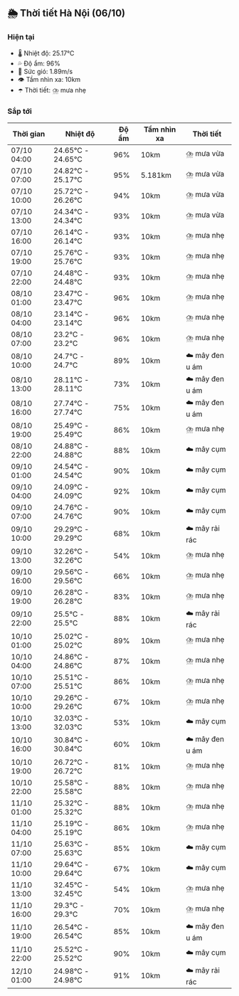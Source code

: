 ## 🌦️ Thời tiết Hà Nội (06/10)

### Hiện tại

- 🌡️ Nhiệt độ: 25.17℃
- 💦 Độ ẩm: 96%
- 💨 Sức gió: 1.89m/s
- 👁️ Tầm nhìn xa: 10km
- ☂️ Thời tiết: ⛈️ mưa nhẹ

### Sắp tới

| Thời gian | Nhiệt độ | Độ ẩm | Tầm nhìn xa | Thời tiết |
| --- | --- | --- | --- | --- |
| 07/10 04:00 | 24.65℃ - 24.65℃ | 96% | 10km | ⛈️ mưa vừa |
| 07/10 07:00 | 24.82℃ - 25.17℃ | 95% | 5.181km | ⛈️ mưa vừa |
| 07/10 10:00 | 25.72℃ - 26.26℃ | 94% | 10km | ⛈️ mưa vừa |
| 07/10 13:00 | 24.34℃ - 24.34℃ | 93% | 10km | ⛈️ mưa vừa |
| 07/10 16:00 | 26.14℃ - 26.14℃ | 93% | 10km | ⛈️ mưa nhẹ |
| 07/10 19:00 | 25.76℃ - 25.76℃ | 93% | 10km | ⛈️ mưa nhẹ |
| 07/10 22:00 | 24.48℃ - 24.48℃ | 93% | 10km | ⛈️ mưa nhẹ |
| 08/10 01:00 | 23.47℃ - 23.47℃ | 96% | 10km | ⛈️ mưa nhẹ |
| 08/10 04:00 | 23.14℃ - 23.14℃ | 96% | 10km | ⛈️ mưa nhẹ |
| 08/10 07:00 | 23.2℃ - 23.2℃ | 96% | 10km | ⛈️ mưa nhẹ |
| 08/10 10:00 | 24.7℃ - 24.7℃ | 89% | 10km | ☁️ mây đen u ám |
| 08/10 13:00 | 28.11℃ - 28.11℃ | 73% | 10km | ☁️ mây đen u ám |
| 08/10 16:00 | 27.74℃ - 27.74℃ | 75% | 10km | ☁️ mây đen u ám |
| 08/10 19:00 | 25.49℃ - 25.49℃ | 86% | 10km | ⛈️ mưa nhẹ |
| 08/10 22:00 | 24.88℃ - 24.88℃ | 88% | 10km | ☁️ mây cụm |
| 09/10 01:00 | 24.54℃ - 24.54℃ | 90% | 10km | ☁️ mây cụm |
| 09/10 04:00 | 24.09℃ - 24.09℃ | 92% | 10km | ☁️ mây cụm |
| 09/10 07:00 | 24.76℃ - 24.76℃ | 90% | 10km | ☁️ mây cụm |
| 09/10 10:00 | 29.29℃ - 29.29℃ | 68% | 10km | ☁️ mây rải rác |
| 09/10 13:00 | 32.26℃ - 32.26℃ | 54% | 10km | ⛈️ mưa nhẹ |
| 09/10 16:00 | 29.56℃ - 29.56℃ | 66% | 10km | ⛈️ mưa nhẹ |
| 09/10 19:00 | 26.28℃ - 26.28℃ | 83% | 10km | ⛈️ mưa nhẹ |
| 09/10 22:00 | 25.5℃ - 25.5℃ | 88% | 10km | ☁️ mây rải rác |
| 10/10 01:00 | 25.02℃ - 25.02℃ | 89% | 10km | ⛈️ mưa nhẹ |
| 10/10 04:00 | 24.86℃ - 24.86℃ | 87% | 10km | ⛈️ mưa nhẹ |
| 10/10 07:00 | 25.51℃ - 25.51℃ | 86% | 10km | ⛈️ mưa nhẹ |
| 10/10 10:00 | 29.26℃ - 29.26℃ | 67% | 10km | ⛈️ mưa nhẹ |
| 10/10 13:00 | 32.03℃ - 32.03℃ | 53% | 10km | ☁️ mây cụm |
| 10/10 16:00 | 30.84℃ - 30.84℃ | 60% | 10km | ☁️ mây đen u ám |
| 10/10 19:00 | 26.72℃ - 26.72℃ | 81% | 10km | ⛈️ mưa nhẹ |
| 10/10 22:00 | 25.58℃ - 25.58℃ | 88% | 10km | ⛈️ mưa nhẹ |
| 11/10 01:00 | 25.32℃ - 25.32℃ | 88% | 10km | ⛈️ mưa nhẹ |
| 11/10 04:00 | 25.19℃ - 25.19℃ | 86% | 10km | ⛈️ mưa nhẹ |
| 11/10 07:00 | 25.63℃ - 25.63℃ | 85% | 10km | ☁️ mây cụm |
| 11/10 10:00 | 29.64℃ - 29.64℃ | 67% | 10km | ☁️ mây cụm |
| 11/10 13:00 | 32.45℃ - 32.45℃ | 54% | 10km | ⛈️ mưa nhẹ |
| 11/10 16:00 | 29.3℃ - 29.3℃ | 70% | 10km | ⛈️ mưa nhẹ |
| 11/10 19:00 | 26.54℃ - 26.54℃ | 85% | 10km | ☁️ mây đen u ám |
| 11/10 22:00 | 25.52℃ - 25.52℃ | 90% | 10km | ☁️ mây cụm |
| 12/10 01:00 | 24.98℃ - 24.98℃ | 91% | 10km | ☁️ mây rải rác |
